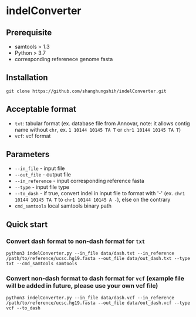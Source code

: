 # indelConverter

## Prerequisite
* samtools > 1.3
* Python  > 3.7
* corresponding referenece genome fasta

## Installation
``` shell
git clone https://github.com/shanghungshih/indelConverter.git
```

## Acceptable format
- `txt`: tabular format (ex. database file from Annovar, note: it allows contig name without `chr`, ex. `1 10144 10145 TA T` or `chr1 10144 10145 TA T`)
- `vcf`: vcf format

## Parameters
* `--in_file` - input file
* `--out_file` - output file
* `--in_reference` - input corresponding reference fasta
* `--type` - input file type
* `--to_dash` - if true, convert indel in input file to format with '-' (ex. `chr1 10144 10145 TA T`  to  `chr1 10144 10145 A -`), else on the contrary
* `cmd_samtools` local samtools binary path

## Quick start
### Convert dash format to non-dash format for `txt`
```
python3 indelConverter.py --in_file data/dash.txt --in_reference /path/to/reference/ucsc.hg19.fasta --out_file data/out_dash.txt --type txt --cmd_samtools samtools
```

### Convert non-dash format to dash format for `vcf` (example file will be added in future, please use your own vcf file)
```
python3 indelConverter.py --in_file data/dash.vcf --in_reference /path/to/reference/ucsc.hg19.fasta --out_file data/out_dash.vcf --type vcf --to_dash
```
